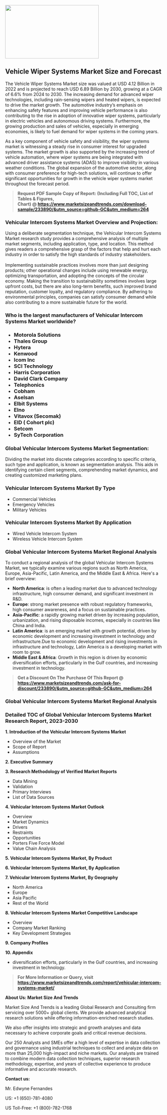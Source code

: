 <p><img class="alignnone size-medium wp-image-20088" src="https://ffe5etoiles.com/wp-content/uploads/2024/12/MST1-300x171.png" alt="" width="300" height="171" /></p><h2>Vehicle Wiper Systems Market Size and Forecast</h2><p>The Vehicle Wiper Systems Market size was valued at USD 4.12 Billion in 2022 and is projected to reach USD 6.89 Billion by 2030, growing at a CAGR of 6.6% from 2024 to 2030. The increasing demand for advanced wiper technologies, including rain-sensing wipers and heated wipers, is expected to drive the market growth. The automotive industry’s emphasis on enhancing safety features and improving vehicle performance is also contributing to the rise in adoption of innovative wiper systems, particularly in electric vehicles and autonomous driving systems. Furthermore, the growing production and sales of vehicles, especially in emerging economies, is likely to fuel demand for wiper systems in the coming years.</p><p>As a key component of vehicle safety and visibility, the wiper systems market is witnessing a steady rise in consumer interest for upgraded systems. The market growth is also supported by the increasing trend of vehicle automation, where wiper systems are being integrated with advanced driver assistance systems (ADAS) to improve visibility in various weather conditions. The global expansion of the automotive sector, along with consumer preference for high-tech solutions, will continue to offer significant opportunities for growth in the vehicle wiper systems market throughout the forecast period.</p></p><blockquote id="" class=""><strong>Request PDF Sample Copy of Report: (Including Full TOC, List of Tables &amp; Figures, Chart)&nbsp;@&nbsp;<strong><a href="https://www.marketsizeandtrends.com/download-sample/233890/&utm_source=github-GC&utm_medium=264" target="_blank">https://www.marketsizeandtrends.com/download-sample/233890/&utm_source=github-GC&utm_medium=264</a></strong></strong></blockquote><h3 id="" class="">Vehicular Intercom Systems Market&nbsp;Overview and Projection:</h3><p id="" class="">Using a deliberate segmentation technique, the Vehicular Intercom Systems Market research study provides a comprehensive analysis of multiple market segments, including application, type, and location. This method gives readers a comprehensive grasp of the factors that help and hurt each industry in order to satisfy the high standards of industry stakeholders. <br /> <br />Implementing sustainable practices involves more than just designing products; other operational changes include using renewable energy, optimizing transportation, and adopting the concepts of the circular economy. Making the transition to sustainability sometimes involves large upfront costs, but there are also long-term benefits, such improved brand reputation, customer loyalty, and regulatory compliance. By adhering to environmental principles, companies can satisfy consumer demand while also contributing to a more sustainable future for the world.</p><h3 id="" class="">Who is the largest manufacturers of&nbsp;Vehicular Intercom Systems Market worldwide?</h3><h3 class=""><p><ul><li>Motorola Solutions </li><li> Thales Group </li><li> Hytera </li><li> Kenwood </li><li> Icom Inc </li><li> SCI Technology </li><li> Harris Corporation </li><li> David Clark Company </li><li> Telephonics </li><li> Cobham </li><li> Aselsan </li><li> Elbit Systems </li><li> Elno </li><li> Vitavox (Secomak) </li><li> EID ( Cohort plc) </li><li> Setcom </li><li> SyTech Corporation</li></ul></p></h3><h3 id="" class="">Global&nbsp;Vehicular Intercom Systems Market Segmentation:</h3><p id="" class="">Dividing the market into discrete categories according to specific criteria, such type and application, is known as segmentation analysis. This aids in identifying certain client segments, comprehending market dynamics, and creating customized marketing plans.</p><h3 id="" class="">Vehicular Intercom Systems Market&nbsp;By Type</h3><p><p><ul><li>Commercial Vehicles</li><li> Emergency Vehicles</li><li> Military Vehicles</p></li></ul></p></p><h3 id="" class="">Vehicular Intercom Systems Market&nbsp;By Application</h3><p class=""><p><ul><li>Wired Vehicle Intercom System</li><li> Wireless Vehicle Intercom System</li></ul></p></p><h3 id="" class="">Global Vehicular Intercom Systems Market Regional Analysis</h3><p id="" class="">To conduct a regional analysis of the global Vehicular Intercom Systems Market, we typically examine various regions such as North America, Europe, Asia-Pacific, Latin America, and the Middle East &amp; Africa. Here's a brief overview:</p><ul><li><strong>North America</strong>: is often a leading market due to advanced technology infrastructure, high consumer demand, and significant investment in R&amp;D.</li><li><strong>Europe</strong>: strong market presence with robust regulatory frameworks, high consumer awareness, and a focus on sustainable practices.</li><li><strong>Asia-Pacific</strong>: a rapidly growing market driven by increasing population, urbanization, and rising disposable incomes, especially in countries like China and India.</li><li><strong>Latin America</strong>: is an emerging market with growth potential, driven by economic development and increasing investment in technology and infrastructure.Due to economic development and rising investments in infrastructure and technology, Latin America is a developing market with room to grow.</li><li><strong>Middle East &amp; Africa</strong>: Growth in this region is driven by economic diversification efforts, particularly in the Gulf countries, and increasing investment in technology.</li></ul><blockquote id="" class=""><strong>Get a Discount On The Purchase Of This Report @ <strong><a href="https://www.marketsizeandtrends.com/ask-for-discount/233890/&utm_source=github-GC&utm_medium=264" target="_blank">https://www.marketsizeandtrends.com/ask-for-discount/233890/&utm_source=github-GC&utm_medium=264</a></strong></strong></blockquote><h3 id="" class="">Global Vehicular Intercom Systems Market Regional Analysis</h3><h3 id="" class="">Detailed TOC of Global Vehicular Intercom Systems Market Research Report, 2023-2030</h3><p id="" class=""><strong>1. Introduction of the Vehicular Intercom Systems Market</strong></p><ul><li>Overview of the Market</li><li>Scope of Report</li><li>Assumptions</li></ul><p id="" class=""><strong>2. Executive Summary</strong></p><p id="" class=""><strong>3. Research Methodology of Verified Market Reports</strong></p><ul><li>Data Mining</li><li>Validation</li><li>Primary Interviews</li><li>List of Data Sources</li></ul><p id="" class=""><strong>4. Vehicular Intercom Systems Market Outlook</strong></p><ul><li>Overview</li><li>Market Dynamics</li><li>Drivers</li><li>Restraints</li><li>Opportunities</li><li>Porters Five Force Model</li><li>Value Chain Analysis</li></ul><p id="" class=""><strong>5. Vehicular Intercom Systems Market, By Product</strong></p><p id="" class=""><strong>6. Vehicular Intercom Systems Market, By Application</strong></p><p id="" class=""><strong>7. Vehicular Intercom Systems Market, By Geography</strong></p><ul><li>North America</li><li>Europe</li><li>Asia Pacific</li><li>Rest of the World</li></ul><p id="" class=""><strong>8. Vehicular Intercom Systems Market Competitive Landscape</strong></p><ul><li>Overview</li><li>Company Market Ranking</li><li>Key Development Strategies</li></ul><p id="" class=""><strong>9. Company Profiles</strong></p><p id="" class=""><strong>10. Appendix</strong></p><ul><li>diversification efforts, particularly in the Gulf countries, and increasing investment in technology.</li></ul><blockquote id="" class=""><strong>For More Information or Query, visit <strong><strong><a href="https://www.marketsizeandtrends.com/report/vehicular-intercom-systems-market/" target="_blank">https://www.marketsizeandtrends.com/report/vehicular-intercom-systems-market/</a></strong></strong></strong></blockquote><p id="" class=""><strong>About Us: Market Size And Trends</strong></p><p id="" class="">Market Size And Trends is a leading Global Research and Consulting firm servicing over 5000+ global clients. We provide advanced analytical research solutions while offering information-enriched research studies.</p><p id="" class="">We also offer insights into strategic and growth analyses and data necessary to achieve corporate goals and critical revenue decisions.</p><p id="" class="">Our 250 Analysts and SMEs offer a high level of expertise in data collection and governance using industrial techniques to collect and analyze data on more than 25,000 high-impact and niche markets. Our analysts are trained to combine modern data collection techniques, superior research methodology, expertise, and years of collective experience to produce informative and accurate research.</p><p id="" class=""><strong>Contact us:</strong></p><p id="" class="">Mr. Edwyne Fernandes</p><p id="" class="">US: +1 (650)-781-4080</p><p id="" class="">US Toll-Free: +1 (800)-782-1768</p>
